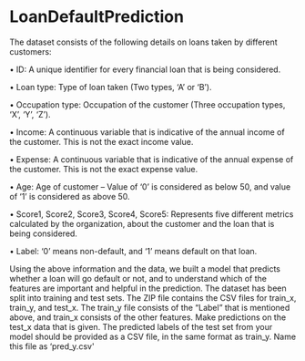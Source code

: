 # LoanDefaultPrediction
The dataset consists of the following details on loans taken by different customers:  

• ID: A unique identifier for every financial loan that is being considered.

• Loan type: Type of loan taken (Two types, ‘A’ or ‘B’).

• Occupation type: Occupation of the customer (Three occupation types, ‘X’, ‘Y’, ‘Z’).

• Income: A continuous variable that is indicative of the annual income of the customer. This is not the exact income value.

• Expense: A continuous variable that is indicative of the annual expense of the customer. This is not the exact expense value.

• Age: Age of customer – Value of ‘0’ is considered as below 50, and value of ‘1’ is considered as above 50.

• Score1, Score2, Score3, Score4, Score5: Represents five different metrics calculated by the organization, about the customer and the loan that is being considered.

• Label: ‘0’ means non-default, and ‘1’ means default on that loan.

Using the above information and the data, we built a model that predicts whether a loan will go default or not, and to understand which of the features are important and helpful in the prediction. The dataset has been split into training and test sets. The ZIP file contains the CSV files for train_x, train_y, and test_x. The train_y file consists of the “Label” that is mentioned above, and train_x consists of the other features. Make predictions on the test_x data that is given. The predicted labels of the test set from your model should be provided as a CSV file, in the same format as train_y. Name this file as ‘pred_y.csv'
